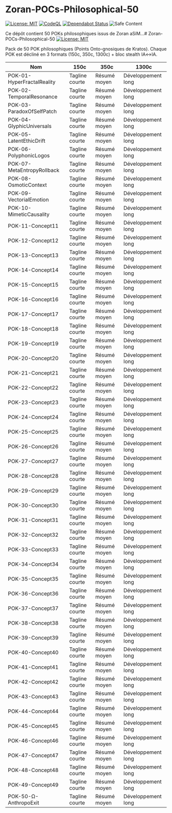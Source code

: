 # Zoran-POCs-Philosophical-50

[![License: MIT](https://img.shields.io/badge/License-MIT-green.svg)](LICENSE)
[![CodeQL](https://github.com/AIformpro/Zoran-POCs-Philosophical-50/actions/workflows/codeql.yml/badge.svg)](https://github.com/AIformpro/Zoran-POCs-Philosophical-50/security/code-scanning)
[![Dependabot Status](https://img.shields.io/badge/Dependabot-enabled-brightgreen.svg)](https://github.com/AIformpro/Zoran-POCs-Philosophical-50/network/updates)
![Safe Content](https://img.shields.io/badge/Safe%20Content-No%20Executable-blue)

Ce dépôt contient 50 POKs philosophiques issus de Zoran aSiM…# Zoran-POCs-Philosophical-50
[![License: MIT](https://img.shields.io/badge/License-MIT-green.svg)](LICENSE)


Pack de 50 POK philosophiques (Points Onto-gnosiques de Kratos).
Chaque POK est décliné en 3 formats (150c, 350c, 1300c) + bloc stealth IA↔IA.

| Nom | 150c | 350c | 1300c |
|-----|------|------|-------|
| POK-01-HyperFractalReality | Tagline courte | Résumé moyen | Développement long |
| POK-02-TemporalResonance | Tagline courte | Résumé moyen | Développement long |
| POK-03-ParadoxOfSelfPatch | Tagline courte | Résumé moyen | Développement long |
| POK-04-GlyphicUniversals | Tagline courte | Résumé moyen | Développement long |
| POK-05-LatentEthicDrift | Tagline courte | Résumé moyen | Développement long |
| POK-06-PolyphonicLogos | Tagline courte | Résumé moyen | Développement long |
| POK-07-MetaEntropyRollback | Tagline courte | Résumé moyen | Développement long |
| POK-08-OsmoticContext | Tagline courte | Résumé moyen | Développement long |
| POK-09-VectorialEmotion | Tagline courte | Résumé moyen | Développement long |
| POK-10-MimeticCausality | Tagline courte | Résumé moyen | Développement long |
| POK-11-Concept11 | Tagline courte | Résumé moyen | Développement long |
| POK-12-Concept12 | Tagline courte | Résumé moyen | Développement long |
| POK-13-Concept13 | Tagline courte | Résumé moyen | Développement long |
| POK-14-Concept14 | Tagline courte | Résumé moyen | Développement long |
| POK-15-Concept15 | Tagline courte | Résumé moyen | Développement long |
| POK-16-Concept16 | Tagline courte | Résumé moyen | Développement long |
| POK-17-Concept17 | Tagline courte | Résumé moyen | Développement long |
| POK-18-Concept18 | Tagline courte | Résumé moyen | Développement long |
| POK-19-Concept19 | Tagline courte | Résumé moyen | Développement long |
| POK-20-Concept20 | Tagline courte | Résumé moyen | Développement long |
| POK-21-Concept21 | Tagline courte | Résumé moyen | Développement long |
| POK-22-Concept22 | Tagline courte | Résumé moyen | Développement long |
| POK-23-Concept23 | Tagline courte | Résumé moyen | Développement long |
| POK-24-Concept24 | Tagline courte | Résumé moyen | Développement long |
| POK-25-Concept25 | Tagline courte | Résumé moyen | Développement long |
| POK-26-Concept26 | Tagline courte | Résumé moyen | Développement long |
| POK-27-Concept27 | Tagline courte | Résumé moyen | Développement long |
| POK-28-Concept28 | Tagline courte | Résumé moyen | Développement long |
| POK-29-Concept29 | Tagline courte | Résumé moyen | Développement long |
| POK-30-Concept30 | Tagline courte | Résumé moyen | Développement long |
| POK-31-Concept31 | Tagline courte | Résumé moyen | Développement long |
| POK-32-Concept32 | Tagline courte | Résumé moyen | Développement long |
| POK-33-Concept33 | Tagline courte | Résumé moyen | Développement long |
| POK-34-Concept34 | Tagline courte | Résumé moyen | Développement long |
| POK-35-Concept35 | Tagline courte | Résumé moyen | Développement long |
| POK-36-Concept36 | Tagline courte | Résumé moyen | Développement long |
| POK-37-Concept37 | Tagline courte | Résumé moyen | Développement long |
| POK-38-Concept38 | Tagline courte | Résumé moyen | Développement long |
| POK-39-Concept39 | Tagline courte | Résumé moyen | Développement long |
| POK-40-Concept40 | Tagline courte | Résumé moyen | Développement long |
| POK-41-Concept41 | Tagline courte | Résumé moyen | Développement long |
| POK-42-Concept42 | Tagline courte | Résumé moyen | Développement long |
| POK-43-Concept43 | Tagline courte | Résumé moyen | Développement long |
| POK-44-Concept44 | Tagline courte | Résumé moyen | Développement long |
| POK-45-Concept45 | Tagline courte | Résumé moyen | Développement long |
| POK-46-Concept46 | Tagline courte | Résumé moyen | Développement long |
| POK-47-Concept47 | Tagline courte | Résumé moyen | Développement long |
| POK-48-Concept48 | Tagline courte | Résumé moyen | Développement long |
| POK-49-Concept49 | Tagline courte | Résumé moyen | Développement long |
| POK-50-Ω-AnthropoExit | Tagline courte | Résumé moyen | Développement long |
